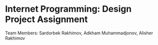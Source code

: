 # Internet Programming: Design Project Assignment

Team Members: Sardorbek Rakhimov, Adkham Muhammadjonov, Alisher Rakhimov